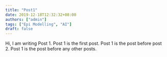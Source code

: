 ```yaml
---
title: "Post1"
date: 2019-12-18T12:32:32+08:00
authors: ["admin"]
tags: ["Epi Modelling", "AI"]
draft: false
---
```

Hi, I am writing Post 1.
Post 1 is the first post.
Post 1 is the post before post 2.
Post 1 is the post before any other posts.


